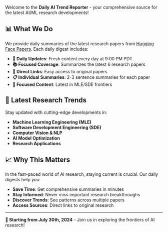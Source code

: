 Welcome to the **Daily AI Trend Reporter** - your comprehensive source for the latest AI/ML research developments!

## 📊 What We Do

We provide daily summaries of the latest research papers from [Hugging Face Papers](https://huggingface.co/papers). Each daily digest includes:

- **📅 Daily Updates**: Fresh content every day at 9:00 PM PDT
- **📚 Focused Coverage**: Summarizes the latest 6 research papers
- **🔗 Direct Links**: Easy access to original papers
- **📋 Individual Summaries**: 2-3 sentence summaries for each paper
- **🎯 Focused Content**: Latest in MLE/SDE frontiers

## 🚀 Latest Research Trends

Stay updated with cutting-edge developments in:
- **Machine Learning Engineering (MLE)**
- **Software Development Engineering (SDE)**
- **Computer Vision & NLP**
- **AI Model Optimization**
- **Research Applications**

## 📈 Why This Matters

In the fast-paced world of AI research, staying current is crucial. Our daily digests help you:
- **Save Time**: Get comprehensive summaries in minutes
- **Stay Informed**: Never miss important research breakthroughs
- **Discover Trends**: See patterns across multiple papers
- **Access Sources**: Direct links to original research

---

**📅 Starting from July 30th, 2024** - Join us in exploring the frontiers of AI research!
